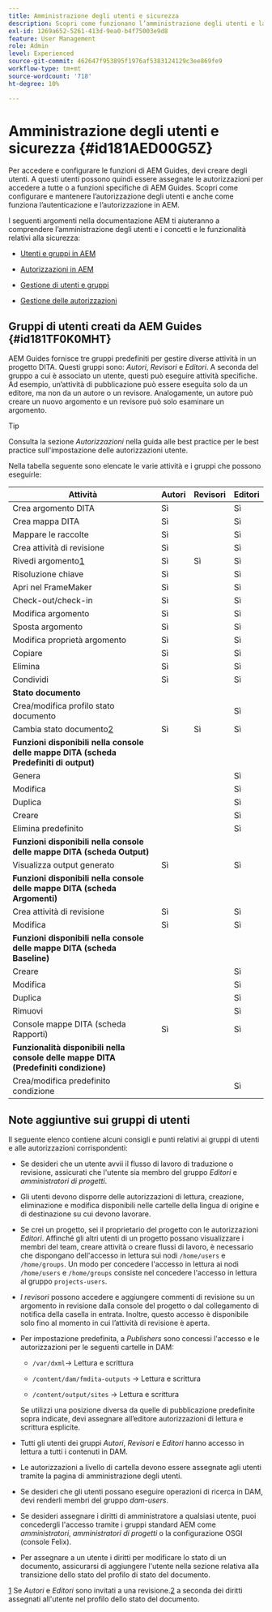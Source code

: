 ```yaml
---
title: Amministrazione degli utenti e sicurezza
description: Scopri come funzionano l’amministrazione degli utenti e la sicurezza
exl-id: 1269a652-5261-413d-9ea0-b4f75003e9d8
feature: User Management
role: Admin
level: Experienced
source-git-commit: 462647f953895f1976af5383124129c3ee869fe9
workflow-type: tm+mt
source-wordcount: '718'
ht-degree: 10%

---
```


# Amministrazione degli utenti e sicurezza {#id181AED00G5Z}

Per accedere e configurare le funzioni di AEM Guides, devi creare degli utenti. A questi utenti possono quindi essere assegnate le autorizzazioni per accedere a tutte o a funzioni specifiche di AEM Guides. Scopri come configurare e mantenere l’autorizzazione degli utenti e anche come funziona l’autenticazione e l’autorizzazione in AEM.

I seguenti argomenti nella documentazione AEM ti aiuteranno a comprendere l’amministrazione degli utenti e i concetti e le funzionalità relativi alla sicurezza:

- [Utenti e gruppi in AEM](https://helpx.adobe.com/experience-manager/6-5/sites/administering/using/security.html#UsersandGroupsinAEM)

- [Autorizzazioni in AEM](https://helpx.adobe.com/experience-manager/6-5/sites/administering/using/security.html#PermissionsinAEM)

- [Gestione di utenti e gruppi](https://helpx.adobe.com/experience-manager/6-5/sites/administering/using/security.html#ManagingUsersandGroups)

- [Gestione delle autorizzazioni](https://helpx.adobe.com/experience-manager/6-5/sites/administering/using/security.html#ManagingPermissions)


## Gruppi di utenti creati da AEM Guides {#id181TF0K0MHT}

AEM Guides fornisce tre gruppi predefiniti per gestire diverse attività in un progetto DITA. Questi gruppi sono: *Autori*, *Revisori* e *Editori*. A seconda del gruppo a cui è associato un utente, questi può eseguire attività specifiche. Ad esempio, un’attività di pubblicazione può essere eseguita solo da un editore, ma non da un autore o un revisore. Analogamente, un autore può creare un nuovo argomento e un revisore può solo esaminare un argomento.

>[!TIP]
>
> Consulta la sezione *Autorizzazioni* nella guida alle best practice per le best practice sull&#39;impostazione delle autorizzazioni utente.

Nella tabella seguente sono elencate le varie attività e i gruppi che possono eseguirle:

| Attività | Autori | Revisori | Editori |
|----|-------|---------|----------|
| Crea argomento DITA | Sì |   | Sì |
| Crea mappa DITA | Sì |   | Sì |
| Mappare le raccolte | Sì |   | Sì |
| Crea attività di revisione | Sì |   | Sì |
| Rivedi argomento[1](#fntarg_1) | Sì | Sì | Sì |
| Risoluzione chiave | Sì |   | Sì |
| Apri nel FrameMaker | Sì |   | Sì |
| Check-out/check-in | Sì |   | Sì |
| Modifica argomento | Sì |   | Sì |
| Sposta argomento | Sì |   | Sì |
| Modifica proprietà argomento | Sì |   | Sì |
| Copiare | Sì |   | Sì |
| Elimina | Sì |   | Sì |
| Condividi | Sì |   | Sì |
| **Stato documento** |
| Crea/modifica profilo stato documento |   |   | Sì |
| Cambia stato documento[2](#fntarg_2) | Sì | Sì | Sì |
| **Funzioni disponibili nella console delle mappe DITA \(scheda Predefiniti di output\)** |
| Genera |   |   | Sì |
| Modifica |   |   | Sì |
| Duplica |   |   | Sì |
| Creare |   |   | Sì |
| Elimina predefinito |   |   | Sì |
| **Funzioni disponibili nella console delle mappe DITA \(scheda Output\)** |
| Visualizza output generato | Sì |   | Sì |
| **Funzioni disponibili nella console delle mappe DITA \(scheda Argomenti\)** |
| Crea attività di revisione | Sì |   | Sì |
| Modifica | Sì |   | Sì |
| **Funzioni disponibili nella console delle mappe DITA \(scheda Baseline\)** |
| Creare |   |   | Sì |
| Modifica |   |   | Sì |
| Duplica |   |   | Sì |
| Rimuovi |   |   | Sì |
| Console mappe DITA \(scheda Rapporti\) | Sì |   | Sì |
| **Funzionalità disponibili nella console delle mappe DITA \(Predefiniti condizione\)** |
| Crea/modifica predefinito condizione |   |   | Sì |

## Note aggiuntive sui gruppi di utenti

Il seguente elenco contiene alcuni consigli e punti relativi ai gruppi di utenti e alle autorizzazioni corrispondenti:

- Se desideri che un utente avvii il flusso di lavoro di traduzione o revisione, assicurati che l&#39;utente sia membro del gruppo *Editori* e *amministratori di progetti*.

- Gli utenti devono disporre delle autorizzazioni di lettura, creazione, eliminazione e modifica disponibili nelle cartelle della lingua di origine e di destinazione su cui devono lavorare.

- Se crei un progetto, sei il proprietario del progetto con le autorizzazioni *Editori*. Affinché gli altri utenti di un progetto possano visualizzare i membri del team, creare attività o creare flussi di lavoro, è necessario che dispongano dell&#39;accesso in lettura sui nodi `/home/users` e `/home/groups`. Un modo per concedere l&#39;accesso in lettura ai nodi `/home/users` e `/home/groups` consiste nel concedere l&#39;accesso in lettura al gruppo `projects-users`.

- *I revisori* possono accedere e aggiungere commenti di revisione su un argomento in revisione dalla console del progetto o dal collegamento di notifica della casella in entrata. Inoltre, questo accesso è disponibile solo fino al momento in cui l’attività di revisione è aperta.

- Per impostazione predefinita, a *Publishers* sono concessi l&#39;accesso e le autorizzazioni per le seguenti cartelle in DAM:

   - ``/var/dxml``-\> Lettura e scrittura

   - `/content/dam/fmdita-outputs` -\> Lettura e scrittura

   - `/content/output/sites` -\> Lettura e scrittura

  Se utilizzi una posizione diversa da quelle di pubblicazione predefinite sopra indicate, devi assegnare all’editore autorizzazioni di lettura e scrittura esplicite.

- Tutti gli utenti dei gruppi *Autori*, *Revisori* e *Editori* hanno accesso in lettura a tutti i contenuti in DAM.

- Le autorizzazioni a livello di cartella devono essere assegnate agli utenti tramite la pagina di amministrazione degli utenti.

- Se desideri che gli utenti possano eseguire operazioni di ricerca in DAM, devi renderli membri del gruppo *dam-users*.

- Se desideri assegnare i diritti di amministratore a qualsiasi utente, puoi concedergli l&#39;accesso tramite i gruppi standard AEM come *amministratori*, *amministratori di progetti* o la configurazione OSGI \(console Felix\).

- Per assegnare a un utente i diritti per modificare lo stato di un documento, assicurarsi di aggiungere l&#39;utente nella sezione relativa alla transizione dello stato del profilo di stato del documento.

[1](#fnsrc_1) Se *Autori* e *Editori* sono invitati a una revisione.[2](#fnsrc_2) a seconda dei diritti assegnati all&#39;utente nel profilo dello stato del documento.
